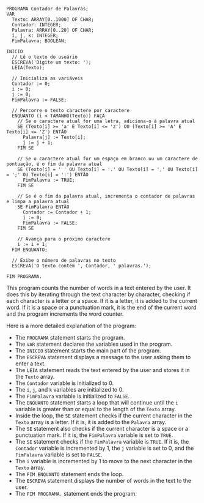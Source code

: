 ```portugol
PROGRAMA Contador de Palavras;
VAR
  Texto: ARRAY[0..1000] OF CHAR;
  Contador: INTEGER;
  Palavra: ARRAY[0..20] OF CHAR;
  i, j, k: INTEGER;
  FimPalavra: BOOLEAN;

INICIO
  // Lê o texto do usuário
  ESCREVA('Digite um texto: ');
  LEIA(Texto);

  // Inicializa as variáveis
  Contador := 0;
  i := 0;
  j := 0;
  FimPalavra := FALSE;

  // Percorre o texto caractere por caractere
  ENQUANTO (i < TAMANHO(Texto)) FAÇA
    // Se o caractere atual for uma letra, adiciona-o à palavra atual
    SE (Texto[i] >= 'a' E Texto[i] <= 'z') OU (Texto[i] >= 'A' E Texto[i] <= 'Z') ENTÃO
      Palavra[j] := Texto[i];
      j := j + 1;
    FIM SE

    // Se o caractere atual for um espaço em branco ou um caractere de pontuação, é o fim da palavra atual
    SE (Texto[i] = ' ' OU Texto[i] = '.' OU Texto[i] = ',' OU Texto[i] = ';' OU Texto[i] = ':') ENTÃO
      FimPalavra := TRUE;
    FIM SE

    // Se é o fim da palavra atual, incrementa o contador de palavras e limpa a palavra atual
    SE FimPalavra ENTÃO
      Contador := Contador + 1;
      j := 0;
      FimPalavra := FALSE;
    FIM SE

    // Avança para o próximo caractere
    i := i + 1;
  FIM ENQUANTO;

  // Exibe o número de palavras no texto
  ESCREVA('O texto contém ', Contador, ' palavras.');

FIM PROGRAMA.
```

This program counts the number of words in a text entered by the user. It does this by iterating through the text character by character, checking if each character is a letter or a space. If it is a letter, it is added to the current word. If it is a space or a punctuation mark, it is the end of the current word and the program increments the word counter.

Here is a more detailed explanation of the program:

* The `PROGRAMA` statement starts the program.
* The `VAR` statement declares the variables used in the program.
* The `INICIO` statement starts the main part of the program.
* The `ESCREVA` statement displays a message to the user asking them to enter a text.
* The `LEIA` statement reads the text entered by the user and stores it in the `Texto` array.
* The `Contador` variable is initialized to 0.
* The `i`, `j`, and `k` variables are initialized to 0.
* The `FimPalavra` variable is initialized to `FALSE`.
* The `ENQUANTO` statement starts a loop that will continue until the `i` variable is greater than or equal to the length of the `Texto` array.
* Inside the loop, the `SE` statement checks if the current character in the `Texto` array is a letter. If it is, it is added to the `Palavra` array.
* The `SE` statement also checks if the current character is a space or a punctuation mark. If it is, the `FimPalavra` variable is set to `TRUE`.
* The `SE` statement checks if the `FimPalavra` variable is `TRUE`. If it is, the `Contador` variable is incremented by 1, the `j` variable is set to 0, and the `FimPalavra` variable is set to `FALSE`.
* The `i` variable is incremented by 1 to move to the next character in the `Texto` array.
* The `FIM ENQUANTO` statement ends the loop.
* The `ESCREVA` statement displays the number of words in the text to the user.
* The `FIM PROGRAMA.` statement ends the program.
